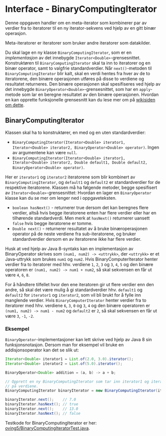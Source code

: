 # Interface - BinaryComputingIterator

Denne oppgaven handler om en meta-iterator som kombinerer par av verdier fra to iteratorer til en ny iterator-sekvens ved hjelp av en gitt binær operasjon.

Meta-iteratorer er iteratorer som bruker andre iteratorer som datakilder.

Du skal lage en ny klasse `BinaryComputingIterator`, som er en *implementasjon* av det innebygde `Iterator<Double>`-grensesnittet. Konstruktøren til `BinaryComputingIterator` skal ta inn to iteratorer og en binær operator, samt to valgfrie standardverdier. Når `next()`-metoden til `BinaryComputingIterator` blir kalt, skal en verdi hentes fra hver av de to iteratorene, den binære operasjonen utføres på disse to verdiene og resultatet returneres. Den binære operasjonen skal spesifiseres ved hjelp av det innebygde `BinaryOperator<Double>`-grensesnittet, som har en `apply`-metode som lar en beregne resultatet av den binære operasjonen. Hvordan en kan opprette funksjonelle grensesnitt kan du lese mer om på [wikisiden om dette](https://www.ntnu.no/wiki/display/tdt4100/Lambda-uttrykk+og+funksjonelle+grensesnitt+i+Java+8).

## BinaryComputingIterator

Klassen skal ha to konstruktører, en med og en uten standardverdier:

- `BinaryComputingIterator(Iterator<Double> iterator1, Iterator<Double> iterator2, BinaryOperator<Double> operator)`. Ingen av argumentene kan være `null`.
- `BinaryComputingIterator(Iterator<Double> iterator1, Iterator<Double> iterator2, Double default1, Double default2, BinaryOperator<Double> operator)`.

Her er `iterator1` og `iterator2` iteratorene som blir kombinert av `BinaryComputingIterator`, og `default1` og `default2` er standardverdier for de respektive iteratorene. Klassen må ha følgende metoder, begge spesifisert av `Iterator<Double>`-grensesnittet: Hvordan en lager en `BinaryOperator` klasse kan du se mer om lenger ned i oppgaveteksten.

- `boolean hasNext()` - returnerer true dersom det kan beregnes flere verdier, altså hvis begge iteratorene enten har flere verdier eller har en tilhørende standardverdi. Men merk at `hasNext()` returnerer uansett `false` hvis begge iteratorene er tomme.
- `Double next()` - returnerer resultatet av å bruke binæroperasjonen operator på de neste verdiene fra sub-iteratorene, og bruker standardverdier dersom en av iteratorene ikke har flere verdier.

Husk at ved hjelp av Java 8-syntaks kan en implementasjon av BinaryOperator skrives som `(num1, num2) -> <uttrykk>`, der `<uttrykk>` er et Java-uttrykk som brukes `num1` og `num2`. Hvis BinaryComputerIterator henter verdier fra to iteratorer med hhv. verdiene `1`, `2`, `3` og `3`, `4`, `5` og den binære operatoren er `(num1, num2) -> num1 + num2`, så skal sekvensen en får ut være `4`, `6`, `8`.

For å håndtere tilfellet hvor den ene iteratoren gir ut flere verdier enn den andre, så skal det være mulig å gi standardverdier hhv. `default1` og `default2` for `iterator1` og `iterator2`, som vil bli brukt for å fylle inn manglende verdier. Hvis `BinaryComputerIterator` henter verdier fra to iteratorer med hhv. verdiene `6`, `3`, `0` og `3`, `4` og den binære operatoren er `(num1, num2) -> num1 - num2` og `default2` er `2`, så skal sekvensen en får ut være `3`, `-1`, `-2`.

### Eksempel

`BinaryOperator`-implementasjoner kan lett skrive ved hjelp av Java 8 sin funksjonsnotasjon. Dersom man for eksempel vil bruke en addisjonsoperator kan det se slik ut:

```java
Iterator<Double> iterator1 = List.of(2.0, 3.0).iterator();
Iterator<Double> iterator2 = List.of(5.0).iterator();

BinaryOperator<Double> addition = (a, b) -> a + b;

// Opprett en ny BinaryComputingIterator som tar inn iterator1 og iterator2 og utfører addisjon
// på verdiene.
BinaryComputingIterator binaryIterator = new BinaryComputingIterator(iterator1, iterator2, null, 10.0, addition);

binaryIterator.next();    // 7.0
binaryIterator.hasNext(); // true
binaryIterator.next();    // 13.0
binaryIterator.hasNext(); // false
```

Testkode for BinaryComputingIterator er her: [oving5/BinaryComputingIteratorTest.java](../../src/test/java/oving5/BinaryComputingIteratorTest.java).

